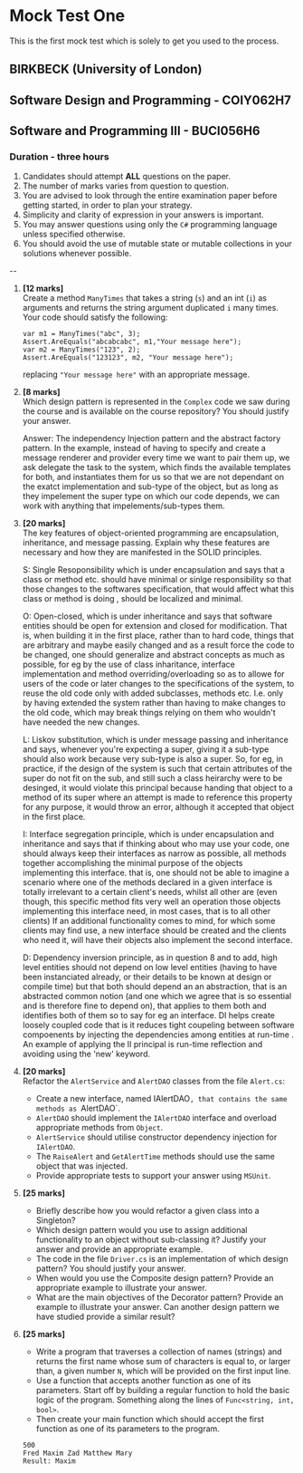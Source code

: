 # Mock Test One

This is the first mock test which is solely to get you used to the process.

## BIRKBECK (University of London)

## Software Design and Programming - COIY062H7
## Software and Programming III - BUCI056H6

### Duration - three hours

1. Candidates should attempt **ALL** questions on the paper.
2. The number of marks varies from question to question.
3. You are advised to look through the entire examination paper before getting started, in order to plan your strategy.
4. Simplicity and clarity of expression in your answers is important.
5. You may answer questions using only the `C#` programming language unless specified otherwise.
6. You should avoid the use of mutable state or mutable collections in your solutions whenever possible.

--

1. **[12 marks]**   
	Create a method `ManyTimes` that takes a string (`s`) and an int (`i`) as arguments and returns the string argument duplicated `i` many times. Your code should satisfy the following:

	```
	var m1 = ManyTimes("abc", 3); 
	Assert.AreEquals("abcabcabc", m1,"Your message here");
	var m2 = ManyTimes("123", 2); 
	Assert.AreEquals("123123", m2, "Your message here");
	```
	
	replacing `"Your message here"` with an appropriate message.
	
1. **[8 marks]**  
	Which design pattern is represented in the `Complex` code we saw during the course and is available on the course repository? You should justify your answer.
	
	Answer:
	The independency Injection pattern and the abstract factory pattern. In the example, instead of having to specify and create a message renderer and provider every time
	we want to pair them up, we ask delegate the task to the system, which finds the available  templates for both, and instantiates them for us so that
	we are not dependant on the exatct implementation and sub-type of the object, but as long as they impelement the super type
	on which our code depends, we can work with anything that impelements/sub-types them.
	
2. **[20 marks]**  
	The key features of object-oriented programming are encapsulation, inheritance, and message passing. Explain why these features are necessary and how they are manifested in the SOLID principles.
	
	S: Single Resoponsibility which is under encapsulation and says that a class or method etc. should have minimal or sinlge responsibility
	so that those changes to the softwares specification, that would affect what this class or method is doing , should be localized and minimal.
	
	O: Open-closed, which is under inheritance and says that software entities should be open for extension and closed for modification. 
	That is, when building it in the first place, rather than to hard code, things that are arbitrary and maybe easily changed and as a result
	force the code to be changed, one should generalize and abstract concepts as much as possible, for eg by the use of
	class inharitance, interface implementation and method overriding/overloading so as to allowe for users of the code or later changes 
	to the specifications of the system, to reuse the old code only with added subclasses, methods etc. I.e. only by having extended the system
	rather than having to make changes to the old code, which may break things relying on them who wouldn't have needed the new changes.
	
	L: Liskov substitution, which is under message passing and inheritance and says, whenever you're expecting a super, giving it
	a sub-type should also work because very sub-type is also a super. So, for eg, in practice, if the design of the system is such that certain attributes
	of the super do not fit on the sub, and still such a class heirarchy were to be desinged, it would violate this principal because handing that object to a method of its super where
	an attempt is made to reference this property for any purpose, it would throw an error, although it accepted that object in the first place.
	
	I: Interface segregation principle, which is under encapsulation and inheritance and says that if thinking about who may use your code, 
	one should always keep their interfaces as narrow as possible, all methods together accomplishing the minimal purpose of the objects implementing this interface.
	that is, one should not be able to imagine a scenario where one of the methods
	declared in a given interface is totally irrelevant to a certain client's needs, whilst all other are (even though, this specific method fits very well an operation those objects implementing this interface need, in most cases, that is to all other clients)
	If an additional functionality comes to mind, for which some clients may find use, a new interface should be created and the clients who need it, will have their objects also implement the second interface.
	
	D: Dependency inversion principle, as in question 8 and to add, high level entities should not depend on low level entities (having to have been instanciated already, or their details to be known at design or compile time)
	but that both should depend an an abstraction, that is an abstracted common notion (and one which we agree that is so essential and  is therefore fine to depend on), that applies to them both  and identifies both of them so to say  for eg an interface.
	DI helps create loosely coupled code that is it reduces tight coupeling between software compoenents by injecting the dependencies among entities at run-time .
	An example of applying the II principal is run-time reflection and avoiding using the 'new' keyword.
	
1. **[20 marks]**   
	Refactor the `AlertService` and `AlertDAO` classes from the file `Alert.cs`:
	+ Create a new interface, named IAlertDAO`, that contains the same methods as `AlertDAO`.
	+ `AlertDAO` should implement the `IAlertDAO` interface and overload appropriate methods from `Object`.
	+ `AlertService` should utilise constructor dependency injection for `IAlertDAO`.
	+ The `RaiseAlert` and `GetAlertTime` methods should use the same object that was injected.
	+ Provide appropriate tests to support your answer using `MSUnit`.
	
1. **[25 marks]**
	+ Briefly describe how you would refactor a given class into a Singleton?
	+ Which design pattern would you use to assign additional functionality to an object without sub-classing it? 
	Justify your answer and provide an appropriate example.
	+ The code in the file `Driver.cs` is an implementation of which design pattern? You should justify your answer.
	+ When would you use the Composite design pattern? Provide an appropriate example to illustrate your answer.
	+ What are the main objectives of the Decorator pattern? Provide an example to illustrate your answer. Can another design pattern we have studied provide a similar result?
	
1. **[25 marks]**   
	+ Write a program that traverses a collection of names (strings) and returns the first name whose sum of characters is equal to, or larger than, a given number `N`, which will be provided on the first input line. 
	+ Use a function that accepts another function as one of its parameters. 
	Start off by building a regular function to hold the basic logic of the program. 
	Something along the lines of `Func<string, int, bool>`.   
	+ Then create your main function which should accept the first function as one of its parameters to the program.
	
	```
	500
	Fred Maxim Zad Matthew Mary
	Result: Maxim
	```
